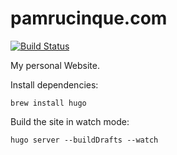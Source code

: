 # pamrucinque.com

[![Build Status](https://api.travis-ci.org/pameck/pam.rucinque.com.svg?branch=master)](https://travis-ci.org/pameck/pam.rucinque.com)

My personal Website.

Install dependencies:

    brew install hugo

Build the site in watch mode:

    hugo server --buildDrafts --watch
